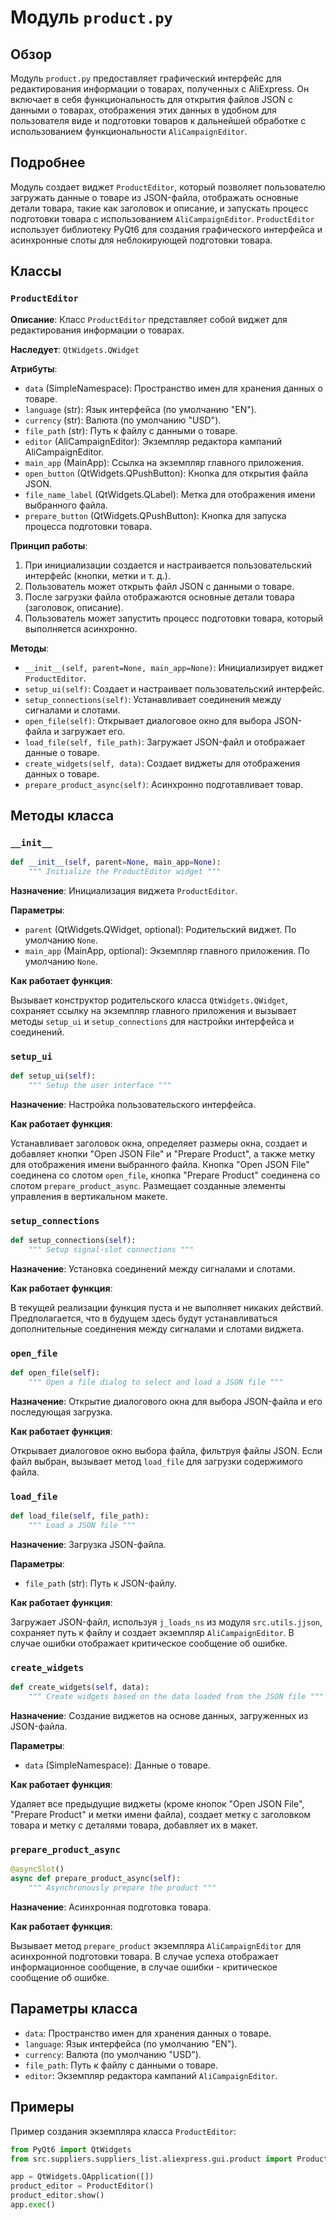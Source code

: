 # Модуль `product.py`

## Обзор

Модуль `product.py` предоставляет графический интерфейс для редактирования информации о товарах, полученных с AliExpress. Он включает в себя функциональность для открытия файлов JSON с данными о товарах, отображения этих данных в удобном для пользователя виде и подготовки товаров к дальнейшей обработке с использованием функциональности `AliCampaignEditor`.

## Подробнее

Модуль создает виджет `ProductEditor`, который позволяет пользователю загружать данные о товаре из JSON-файла, отображать основные детали товара, такие как заголовок и описание, и запускать процесс подготовки товара с использованием `AliCampaignEditor`. `ProductEditor` использует библиотеку PyQt6 для создания графического интерфейса и асинхронные слоты для неблокирующей подготовки товара.

## Классы

### `ProductEditor`

**Описание**: Класс `ProductEditor` представляет собой виджет для редактирования информации о товарах.

**Наследует**: `QtWidgets.QWidget`

**Атрибуты**:

- `data` (SimpleNamespace): Пространство имен для хранения данных о товаре.
- `language` (str): Язык интерфейса (по умолчанию "EN").
- `currency` (str): Валюта (по умолчанию "USD").
- `file_path` (str): Путь к файлу с данными о товаре.
- `editor` (AliCampaignEditor): Экземпляр редактора кампаний AliCampaignEditor.
- `main_app` (MainApp): Ссылка на экземпляр главного приложения.
- `open_button` (QtWidgets.QPushButton): Кнопка для открытия файла JSON.
- `file_name_label` (QtWidgets.QLabel): Метка для отображения имени выбранного файла.
- `prepare_button` (QtWidgets.QPushButton): Кнопка для запуска процесса подготовки товара.

**Принцип работы**:

1.  При инициализации создается и настраивается пользовательский интерфейс (кнопки, метки и т. д.).
2.  Пользователь может открыть файл JSON с данными о товаре.
3.  После загрузки файла отображаются основные детали товара (заголовок, описание).
4.  Пользователь может запустить процесс подготовки товара, который выполняется асинхронно.

**Методы**:

- `__init__(self, parent=None, main_app=None)`: Инициализирует виджет `ProductEditor`.
- `setup_ui(self)`: Создает и настраивает пользовательский интерфейс.
- `setup_connections(self)`: Устанавливает соединения между сигналами и слотами.
- `open_file(self)`: Открывает диалоговое окно для выбора JSON-файла и загружает его.
- `load_file(self, file_path)`: Загружает JSON-файл и отображает данные о товаре.
- `create_widgets(self, data)`: Создает виджеты для отображения данных о товаре.
- `prepare_product_async(self)`: Асинхронно подготавливает товар.

## Методы класса

### `__init__`

```python
def __init__(self, parent=None, main_app=None):
    """ Initialize the ProductEditor widget """
```

**Назначение**: Инициализация виджета `ProductEditor`.

**Параметры**:

- `parent` (QtWidgets.QWidget, optional): Родительский виджет. По умолчанию `None`.
- `main_app` (MainApp, optional): Экземпляр главного приложения. По умолчанию `None`.

**Как работает функция**:

Вызывает конструктор родительского класса `QtWidgets.QWidget`, сохраняет ссылку на экземпляр главного приложения и вызывает методы `setup_ui` и `setup_connections` для настройки интерфейса и соединений.

### `setup_ui`

```python
def setup_ui(self):
    """ Setup the user interface """
```

**Назначение**: Настройка пользовательского интерфейса.

**Как работает функция**:

Устанавливает заголовок окна, определяет размеры окна, создает и добавляет кнопки "Open JSON File" и "Prepare Product", а также метку для отображения имени выбранного файла. Кнопка "Open JSON File" соединена со слотом `open_file`, кнопка "Prepare Product" соединена со слотом `prepare_product_async`. Размещает созданные элементы управления в вертикальном макете.

### `setup_connections`

```python
def setup_connections(self):
    """ Setup signal-slot connections """
```

**Назначение**: Установка соединений между сигналами и слотами.

**Как работает функция**:

В текущей реализации функция пуста и не выполняет никаких действий. Предполагается, что в будущем здесь будут устанавливаться дополнительные соединения между сигналами и слотами виджета.

### `open_file`

```python
def open_file(self):
    """ Open a file dialog to select and load a JSON file """
```

**Назначение**: Открытие диалогового окна для выбора JSON-файла и его последующая загрузка.

**Как работает функция**:

Открывает диалоговое окно выбора файла, фильтруя файлы JSON. Если файл выбран, вызывает метод `load_file` для загрузки содержимого файла.

### `load_file`

```python
def load_file(self, file_path):
    """ Load a JSON file """
```

**Назначение**: Загрузка JSON-файла.

**Параметры**:

- `file_path` (str): Путь к JSON-файлу.

**Как работает функция**:

Загружает JSON-файл, используя `j_loads_ns` из модуля `src.utils.jjson`, сохраняет путь к файлу и создает экземпляр `AliCampaignEditor`. В случае ошибки отображает критическое сообщение об ошибке.

### `create_widgets`

```python
def create_widgets(self, data):
    """ Create widgets based on the data loaded from the JSON file """
```

**Назначение**: Создание виджетов на основе данных, загруженных из JSON-файла.

**Параметры**:

- `data` (SimpleNamespace): Данные о товаре.

**Как работает функция**:

Удаляет все предыдущие виджеты (кроме кнопок "Open JSON File", "Prepare Product" и метки имени файла), создает метку с заголовком товара и метку с деталями товара, добавляет их в макет.

### `prepare_product_async`

```python
@asyncSlot()
async def prepare_product_async(self):
    """ Asynchronously prepare the product """
```

**Назначение**: Асинхронная подготовка товара.

**Как работает функция**:

Вызывает метод `prepare_product` экземпляра `AliCampaignEditor` для асинхронной подготовки товара. В случае успеха отображает информационное сообщение, в случае ошибки - критическое сообщение об ошибке.

## Параметры класса

- `data`: Пространство имен для хранения данных о товаре.
- `language`: Язык интерфейса (по умолчанию "EN").
- `currency`: Валюта (по умолчанию "USD").
- `file_path`: Путь к файлу с данными о товаре.
- `editor`: Экземпляр редактора кампаний `AliCampaignEditor`.

## Примеры

Пример создания экземпляра класса `ProductEditor`:

```python
from PyQt6 import QtWidgets
from src.suppliers.suppliers_list.aliexpress.gui.product import ProductEditor

app = QtWidgets.QApplication([])
product_editor = ProductEditor()
product_editor.show()
app.exec()